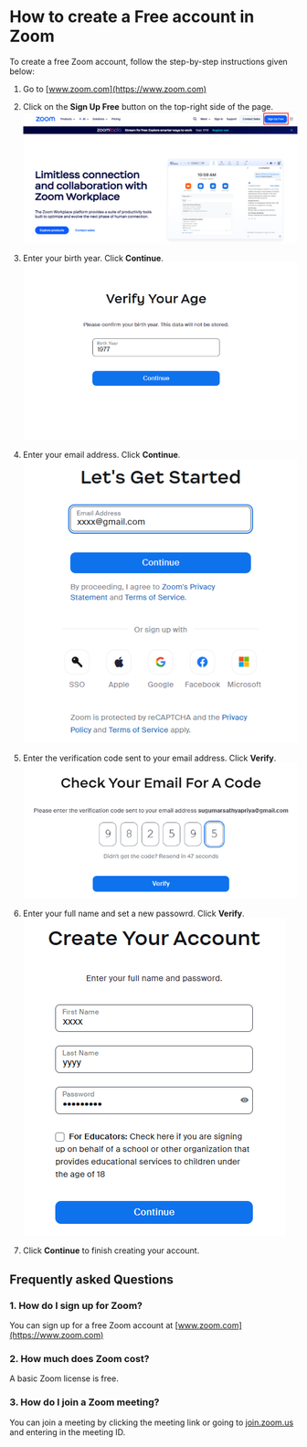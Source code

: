 # How to create a Free account in Zoom 

To create a free Zoom account, follow the step-by-step instructions given below: 

1. Go to  [www.zoom.com](https://www.zoom.com)
2. Click on the **Sign Up Free** button on the top-right side of the page.
   ![Signup button](images/2025-08-29-11-35-47.png)
   
3. Enter your birth year. Click **Continue**.
   ![Signup button](images/2025-08-29-11-43-00.png)

4. Enter your email address. Click **Continue**.
   ![Signup button](images/2025-08-29-11-45-32.png)
   
6. Enter the verification code sent to your email address. Click **Verify**.
   ![Signup button](images/2025-08-29-11-49-03.png)
   
7. Enter your full name and set a new passowrd. Click **Verify**.
   ![Signup button](images/2025-08-29-11-52-30.png)
8. Click **Continue** to finish creating your account.

<h2><b>Frequently asked Questions</b></h2>

### 1. How do I sign up for Zoom?
You can sign up for a free Zoom account at [www.zoom.com](https://www.zoom.com)

### 2. How much does Zoom cost?
A basic Zoom license is free. 

### 3. How do I join a Zoom meeting?

You can join a meeting by clicking the meeting link or going to [join.zoom.us](https://join.zoom.us) and entering in the meeting ID.     






